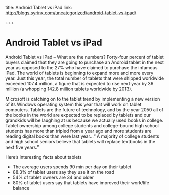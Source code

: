 title: Android Tablet vs iPad
link: http://blogs.syrinx.com/uncategorized/android-tablet-vs-ipad/

+++


# Android Tablet vs iPad

Android Tablet vs iPad – What are the numbers? Forty-four percent of tablet buyers claimed that they are going to purchase an Android tablet in the next year as opposed to the 27% who have claimed to purchase the infamous iPad. The world of tablets is beginning to expand more and more every year. Just this year, the total number of tablets that were shipped worldwide exceeded 107.4 million, a figure that is expected to rise next year by 36 million (a whopping 142.8 million tablets worldwide by 2013).

Microsoft is catching on to the tablet trend by implementing a new version of its Windows operating system this year that will work on tablet computers. Tablets are the future of technology, and by the year 2050 all of the books in the world are expected to be replaced by tablets and our grandkids will be laughing at us because we actually used books in college. Tablet ownership among college students and college-bound high school students has more than tripled from a year ago and more students are reading digital books than were last year…“ A majority of college students and high school seniors believe that tablets will replace textbooks in the next five years.”

Here’s interesting facts about tablets

  * The average users spends 90 min per day on their tablet
  * 88.3% of tablet users say they use it on the road
  * 54% of tablet owners are 34 and older
  * 80% of tablet users say that tablets have improved their work/life balance
